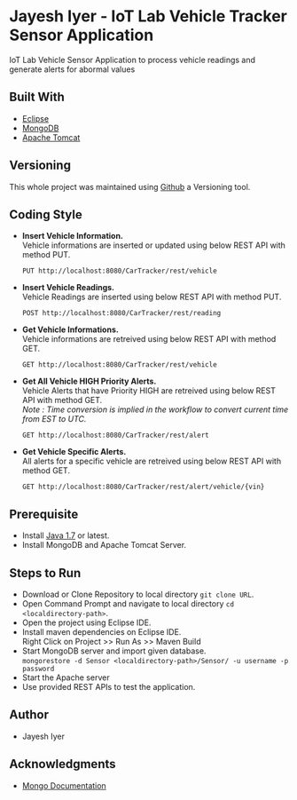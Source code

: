 # Jayesh Iyer - IoT Lab Vehicle Tracker Sensor Application
IoT Lab Vehicle Sensor Application to process vehicle readings and generate alerts for abormal values

## Built With 
- [Eclipse](https://www.eclipse.org/ide/)
- [MongoDB](https://www.mongodb.com/what-is-mongodb)
- [Apache Tomcat](https://tomcat.apache.org/download-80.cgi)

## Versioning 
This whole project was maintained using [Github](https://github.com/) a Versioning tool.

## Coding Style
- **Insert Vehicle Information.** <br>
  Vehicle informations are inserted or updated using below REST API with method PUT. <br>
  ```
  PUT http://localhost:8080/CarTracker/rest/vehicle
  ```

- **Insert Vehicle Readings.** <br>
  Vehicle Readings are inserted using below REST API with method PUT. <br>
  ```
  POST http://localhost:8080/CarTracker/rest/reading
  ```

- **Get Vehicle Informations.** <br>
  Vehicle informations are retreived using below REST API with method GET. <br>
  ```
  GET http://localhost:8080/CarTracker/rest/vehicle
  ```

- **Get All Vehicle HIGH Priority Alerts.** <br>
  Vehicle Alerts that have Priority HIGH are retreived using below REST API with method GET. <br>
  _Note : Time conversion is implied in the workflow to convert current time from EST to UTC._
  ```
  GET http://localhost:8080/CarTracker/rest/alert
  ```

- **Get Vehicle Specific Alerts.** <br>
  All alerts for a specific vehicle are retreived using below REST API with method GET. <br>
  ```
  GET http://localhost:8080/CarTracker/rest/alert/vehicle/{vin}
  ```

## Prerequisite
 * Install [Java 1.7](https://www.oracle.com/technetwork/java/javase/downloads/jdk8-downloads-2133151.html) or latest.
 * Install MongoDB and Apache Tomcat Server.
 
## Steps to Run
 * Download or Clone Repository to local directory `git clone URL`.
 * Open Command Prompt and navigate to local directory `cd <localdirectory-path>`.
 * Open the project using Eclipse IDE.
 * Install maven dependencies on Eclipse IDE. <br>
    Right Click on Project >> Run As >> Maven Build
 * Start MongoDB server and import given database. <br>
    `mongorestore -d Sensor <localdirectory-path>/Sensor/ -u username -p password`
 * Start the Apache server
 * Use provided REST APIs to test the application.

## Author
- Jayesh Iyer

## Acknowledgments
- [Mongo Documentation](https://docs.mongodb.com/v3.6/)
